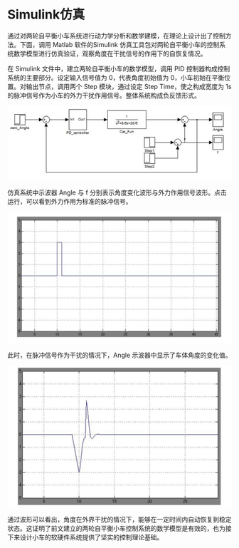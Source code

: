 # Simulink仿真

通过对两轮自平衡小车系统进行动力学分析和数学建模，在理论上设计出了控制方法。下面，调用 Matlab 软件的Simulink 仿真工具包对两轮自平衡小车的控制系统数学模型进行仿真验证，观察角度在干扰信号的作用下的自恢复情况。

在 Simulink 文件中，建立两轮自平衡小车的数学模型，调用 PID 控制器构成控制系统的主要部分。设定输入信号值为 0，代表角度初始值为 0，小车初始在平衡位置。对输出节点，调用两个 Step 模块，通过设定 Step Time，使之构成宽度为 1s 的脉冲信号作为小车的外力干扰作用信号。整体系统构成负反馈形式。

![两轮自平衡小车控制系统数学模型的 Simulink 仿真 alt ><](img/Modeling03.png)

仿真系统中示波器 Angle 与 f 分别表示角度变化波形与外力作用信号波形。点击运行，可以看到外力作用为标准的脉冲信号。

![外界干扰信号波形图 alt ><](img/Modeling05.png)

此时，在脉冲信号作为干扰的情况下，Angle 示波器中显示了车体角度的变化值。

![车体角度自恢复过程仿真波形 alt ><](img/Modeling04.png)

通过波形可以看出，角度在外界干扰的情况下，能够在一定时间内自动恢复到稳定状态。这证明了前文建立的两轮自平衡小车控制系统的数学模型是有效的，也为接下来设计小车的软硬件系统提供了坚实的控制理论基础。
